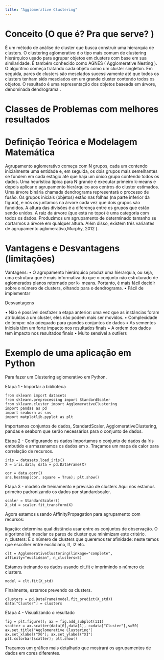 ```yaml
---
title: "Agglomerative Clustering"
---
```

# Conceito (O que é? Pra que serve? )
 É um método de análise de cluster que busca construir uma hierarquia de clusters. O clustering aglomerativo é o tipo mais comum de clustering hierárquico usado para agrupar objetos em clusters com base em sua similaridade. É também conhecido como AGNES ( Agglomerative Nesting ). O algoritmo começa tratando cada objeto como um cluster singleton. Em seguida, pares de clusters são mesclados sucessivamente até que todos os clusters tenham sido mesclados em um grande cluster contendo todos os objetos. O resultado é uma representação dos objetos baseada em árvore, denominada dendrograma .

# Classes de Problemas com melhores resultados
# Definição Teórica e Modelagem Matemática

Agrupamento aglomerativo começa com N grupos, cada um contendo inicialmente uma entidade e, em seguida, os dois grupos mais semelhantes se fundem em cada estágio até que haja um único grupo contendo todos os dados. Uma heurística típica para N grande é executar primeiro k-means e depois aplicar o agrupamento hierárquico aos centros do cluster estimados. Uma árvore binária chamada dendrograma representará o processo de fusão. Os grupos iniciais (objetos) estão nas folhas (na parte inferior da figura), e nós os juntamos na árvore cada vez que dois grupos são fundidos. A altura das divisões é a diferença entre os grupos que estão sendo unidos. A raiz da árvore (que está no topo) é uma categoria com todos os dados. Produzimos um agrupamento de determinado tamanho se cortarmos a árvore em qualquer altura. Além disso, existem três variantes de agrupamento aglomerativo,Murphy, 2012 ).

# Vantagens e Desvantagens (limitações)
Vantagens: 
• O agrupamento hierárquico produz uma hierarquia, ou seja, uma estrutura que é mais informativa do que o conjunto não estruturado de aglomerados planos retornado por k- means. Portanto, é mais fácil decidir
sobre o número de clusters, olhando para o dendrograma.
• Fácil de implementar

Desvantagens

• Não é possível desfazer a etapa anterior: uma vez que as instâncias foram atribuídas a um cluster, eles não podem mais ser movidos.
• Complexidade de tempo: não adequado para grandes conjuntos de dados
• As sementes iniciais têm um forte impacto nos resultados finais
• A ordem dos dados tem impacto nos resultados finais
• Muito sensível a outliers

# Exemplo de uma aplicação em Python
Para fazer um Clustering aglomerativo em Python.

Etapa 1 - Importar a biblioteca

    from sklearn import datasets
    from sklearn.preprocessing import StandardScaler
    from sklearn.cluster import AgglomerativeClustering
    import pandas as pd
    import seaborn as sns
    import matplotlib.pyplot as plt
    
Importamos conjuntos de dados, StandardScaler, AgglomerativeClustering, pandas e seaborn que serão necessários para o conjunto de dados.

Etapa 2 - Configurando os dados
Importamos o conjunto de dados da íris embutido e armazenamos os dados em x. Traçamos um mapa de calor para correlação de recursos.
    
    iris = datasets.load_iris()
    X = iris.data; data = pd.DataFrame(X)

    cor = data.corr()
    sns.heatmap(cor, square = True); plt.show()
Etapa 3 - modelo de treinamento e previsão de clusters
Aqui nós estamos primeiro padronizando os dados por standardscaler.

    scaler = StandardScaler()
    X_std = scaler.fit_transform(X)
Agora estamos usando AffinityPropagation para agrupamento com recursos:

ligação: determina qual distância usar entre os conjuntos de observação. O algoritmo irá mesclar os pares de cluster que minimizam este critério.
n_clusters: É o número de clusters que queremos ter
afinidade: neste temos que escolher entre euclidiano, l1, l2 etc.

    clt = AgglomerativeClustering(linkage="complete", affinity="euclidean", n_clusters=5)

Estamos treinando os dados usando clt.fit e imprimindo o número de clusters.

    model = clt.fit(X_std)

Finalmente, estamos prevendo os clusters.

    clusters = pd.DataFrame(model.fit_predict(X_std))
    data["Cluster"] = clusters

Etapa 4 - Visualizando o resultado

    fig = plt.figure(); ax = fig.add_subplot(111)
    scatter = ax.scatter(data[0],data[1], c=data["Cluster"],s=50)
    ax.set_title("Agglomerative Clustering")
    ax.set_xlabel("X0"); ax.set_ylabel("X1")
    plt.colorbar(scatter); plt.show()
    
Traçamos um gráfico mais detalhado que mostrará os agrupamentos de dados em cores diferentes.
